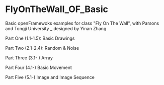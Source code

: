 FlyOnTheWall_OF_Basic
=====================

Basic openFramewoks examples for class "Fly On The Wall", with Parsons and Tongji University _  designed by Yinan Zhang

Part One (1.1-1.5):  Basic Drawings

Part Two (2.1-2.4):  Random & Noise

Part Three (3.1- )   Array

Part Four (4.1-)     Basic Movement

Part Five (5.1-)     Image and Image Sequence
